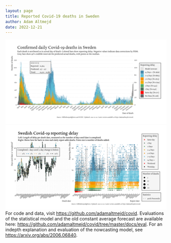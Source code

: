 ```yaml
---
layout: page
title: Reported Covid-19 deaths in Sweden
author: Adam Altmejd
date: 2022-12-21
---
```


![Graph of Swedish Covid-19 deaths with reporting delay.](deaths_lag_sweden_2022-12-21.png "Swedish Covid-19 deaths.")
![Graph of Swedish Covid-19 reporting delay in daily deaths.](lag_trend_sweden_2022-12-21.png "Trend in Swedish Covid-19 mortality reporting delay.")
For code and data, visit <https://github.com/adamaltmejd/covid>.
Evaluations of the statistical model and the old constant average forecast are available here: <https://github.com/adamaltmejd/covid/tree/master/docs/eval>.
For an indepth explanation and evaluation of the nowcasting model, see <https://arxiv.org/abs/2006.06840>.
